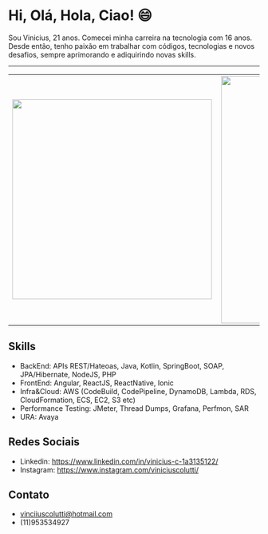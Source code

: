 # Hi, Olá, Hola, Ciao! 😄

Sou Vinicius, 21 anos. 
Comecei minha carreira na tecnologia com 16 anos.
Desde então, tenho paixão em trabalhar com códigos, tecnologias e novos
desafios, sempre aprimorando e adiquirindo novas skills.

<hr>
<center>
<table>
    <tr>
        <td><img width="400px" align="left" src="https://github-readme-stats.vercel.app/api/top-langs/?username=vinicius-colutti&hide=html&layout=compact&theme=buefy"/></td>
        <td><img width="495px" align="left" src="https://github-readme-stats.vercel.app/api?username=vinicius-colutti&theme=buefy&count_private=true"/></td>
    </tr>   
</table>
</center>

## Skills

- BackEnd: APIs REST/Hateoas, Java, Kotlin, SpringBoot, SOAP, JPA/Hibernate, NodeJS, PHP
- FrontEnd: Angular, ReactJS, ReactNative, Ionic
- Infra&Cloud: AWS (CodeBuild, CodePipeline, DynamoDB, Lambda, RDS, CloudFormation, ECS, EC2, S3 etc)
- Performance Testing: JMeter, Thread Dumps, Grafana, Perfmon, SAR
- URA: Avaya

## Redes Sociais

- Linkedin: https://www.linkedin.com/in/vinicius-c-1a3135122/
- Instagram: https://www.instagram.com/viniciuscolutti/

## Contato

- vinciiuscolutti@hotmail.com
- (11)953534927
